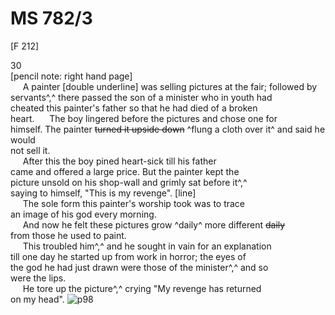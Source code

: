 # MS 782/3

[F 212]

30 \
[pencil note: right hand page] \
&nbsp;&nbsp;&nbsp;&nbsp;&nbsp;A painter [double underline] was selling pictures at the fair; followed by \
servants^,^ there passed the son of a minister who in youth had \
cheated this painter's father so that he had died of a broken \
heart. 
&nbsp;&nbsp;&nbsp;&nbsp;&nbsp;The boy lingered before the pictures and chose one for \
himself. The painter ~~turned it upside down~~ ^flung a cloth over it^ and said he would \
not sell it. \
&nbsp;&nbsp;&nbsp;&nbsp;&nbsp;After this the boy pined heart-sick till his father \
came and offered a large price. But the painter kept the \
picture unsold on his shop-wall and grimly sat
before it^,^ \
saying to himself, "This is my revenge".
[line] \
&nbsp;&nbsp;&nbsp;&nbsp;&nbsp;The sole form this painter's worship took was to trace \
an image of his god every morning. \
&nbsp;&nbsp;&nbsp;&nbsp;&nbsp;And now he felt these pictures grow ^daily^ more different ~~daily~~ \
from those he used to paint. \
&nbsp;&nbsp;&nbsp;&nbsp;&nbsp;This troubled him^,^ and he sought in vain for an explanation \
till one day he started up from work in horror; the eyes of \
the god he had just drawn were those of the minister^,^ and so \
were the lips. \
&nbsp;&nbsp;&nbsp;&nbsp;&nbsp;He tore up the picture^,^ crying "My revenge has returned \
on my head".
![p98](MS782_3-098.jpg)
